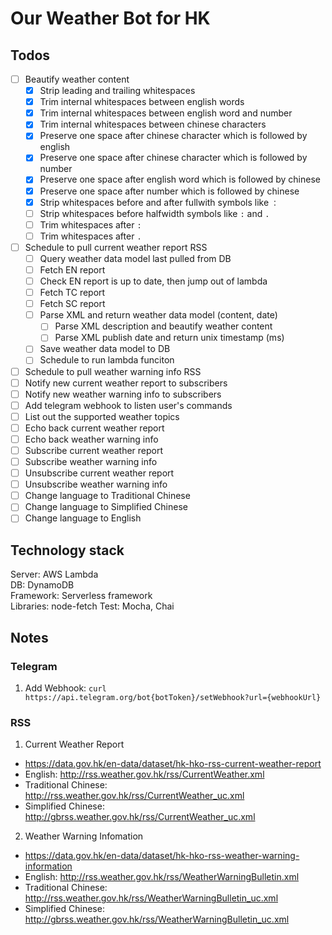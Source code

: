 # Our Weather Bot for HK

## Todos

- [ ] Beautify weather content
  - [x] Strip leading and trailing whitespaces
  - [x] Trim internal whitespaces between english words
  - [x] Trim internal whitespaces between english word and number
  - [x] Trim internal whitespaces between chinese characters
  - [x] Preserve one space after chinese character which is followed by english
  - [x] Preserve one space after chinese character which is followed by number
  - [x] Preserve one space after english word which is followed by chinese
  - [x] Preserve one space after number which is followed by chinese
  - [x] Strip whitespaces before and after fullwith symbols like `：`
  - [ ] Strip whitespaces before halfwidth symbols like `:` and `.`
  - [ ] Trim whitespaces after `:`
  - [ ] Trim whitespaces after `.`
- [ ] Schedule to pull current weather report RSS
  - [ ] Query weather data model last pulled from DB
  - [ ] Fetch EN report
  - [ ] Check EN report is up to date, then jump out of lambda
  - [ ] Fetch TC report
  - [ ] Fetch SC report
  - [ ] Parse XML and return weather data model (content, date)
    - [ ] Parse XML description and beautify weather content
    - [ ] Parse XML publish date and return unix timestamp (ms)
  - [ ] Save weather data model to DB
  - [ ] Schedule to run lambda funciton
- [ ] Schedule to pull weather warning info RSS
- [ ] Notify new current weather report to subscribers
- [ ] Notify new weather warning info to subscribers
- [ ] Add telegram webhook to listen user's commands
- [ ] List out the supported weather topics
- [ ] Echo back current weather report
- [ ] Echo back weather warning info
- [ ] Subscribe current weather report
- [ ] Subscribe weather warning info
- [ ] Unsubscribe current weather report
- [ ] Unsubscribe weather warning info
- [ ] Change language to Traditional Chinese
- [ ] Change language to Simplified Chinese
- [ ] Change language to English

## Technology stack

Server: AWS Lambda  
DB: DynamoDB  
Framework: Serverless framework  
Libraries: node-fetch
Test: Mocha, Chai

## Notes

### Telegram

1. Add Webhook:
  `curl https://api.telegram.org/bot{botToken}/setWebhook?url={webhookUrl}`

### RSS

1. Current Weather Report
  - https://data.gov.hk/en-data/dataset/hk-hko-rss-current-weather-report
  - English: http://rss.weather.gov.hk/rss/CurrentWeather.xml
  - Traditional Chinese: http://rss.weather.gov.hk/rss/CurrentWeather_uc.xml
  - Simplified Chinese: http://gbrss.weather.gov.hk/rss/CurrentWeather_uc.xml
2. Weather Warning Infomation
  - https://data.gov.hk/en-data/dataset/hk-hko-rss-weather-warning-information
  - English: http://rss.weather.gov.hk/rss/WeatherWarningBulletin.xml
  - Traditional Chinese: http://rss.weather.gov.hk/rss/WeatherWarningBulletin_uc.xml
  - Simplified Chinese: http://gbrss.weather.gov.hk/rss/WeatherWarningBulletin_uc.xml
